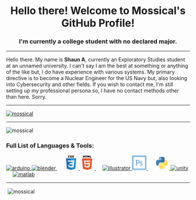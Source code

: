 <h1 align="center">Hello there! Welcome to Mossical's GitHub Profile!</h1>
<h3 align="center">I'm currently a college student with no declared major.</h3>

---
Hello there. My name is **Shaun A**, currently an Exploratory Studies student at an unnamed university. I can't say I am the best at something or anything of the like but, I do have experience with various systems. My primary directive is to become a Nuclear Engineer for the US Navy but, also looking into Cybersecurity and other fields. If you wish to contact me, I'm still setting up my professional persona so, I have no contact methods other than here. Sorry.

---
<p align="left"> <a href="https://github.com/ryo-ma/github-profile-trophy"><img src="https://github-profile-trophy.vercel.app/?username=mossical" alt="mossical" /></a> </p>

---
<img src="https://github-readme-stats.vercel.app/api/top-langs?username=mossical&show_icons=true&locale=en&layout=compact" alt="mossical"/>
<h3 align="left">Full List of Languages & Tools:</h3>
<a href="https://www.arduino.cc/" target="_blank"> <img src="https://cdn.worldvectorlogo.com/logos/arduino-1.svg" alt="arduino" width="40" height="40"/> </a>
<a href="https://www.blender.org/" target="_blank"> <img src="https://download.blender.org/branding/community/blender_community_badge_white.svg" alt="blender" width="40" height="40"/> </a> 
 
<a href="https://www.w3schools.com/css/" target="_blank"> <img src="https://raw.githubusercontent.com/devicons/devicon/master/icons/css3/css3-original-wordmark.svg" alt="css3" width="40" height="40"/> </a> 
<a href="https://www.w3.org/html/" target="_blank"> <img src="https://raw.githubusercontent.com/devicons/devicon/master/icons/html5/html5-original-wordmark.svg" alt="html5" width="40" height="40"/> </a>
 
<a href="https://www.adobe.com/in/products/illustrator.html" target="_blank"> <img src="https://www.vectorlogo.zone/logos/adobe_illustrator/adobe_illustrator-icon.svg" alt="illustrator" width="40" height="40"/> </a> 
<a href="https://www.photoshop.com/en" target="_blank"> <img src="https://raw.githubusercontent.com/devicons/devicon/master/icons/photoshop/photoshop-line.svg" alt="photoshop" width="40" height="40"/> </a> 
 
<a href="https://www.python.org" target="_blank"> <img src="https://raw.githubusercontent.com/devicons/devicon/master/icons/python/python-original.svg" alt="python" width="40" height="40"/> </a> 
<a href="https://unity.com/" target="_blank"> <img src="https://www.vectorlogo.zone/logos/unity3d/unity3d-icon.svg" alt="unity" width="40" height="40"/> </a>
 
<a href="https://www.mathworks.com/" target="_blank"> <img src="https://upload.wikimedia.org/wikipedia/commons/2/21/Matlab_Logo.png" alt="matlab" width="40" height="40"/> </a> 

---

<p>&nbsp;<img align="center" src="https://github-readme-stats.vercel.app/api?username=mossical&show_icons=true&locale=en" alt="mossical" /></p>
